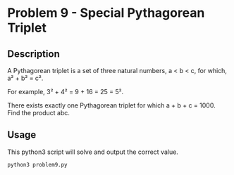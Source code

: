 # Problem 9 - Special Pythagorean Triplet

## Description

A Pythagorean triplet is a set of three natural numbers, a < b < c, for which, a² + b² = c².

For example, 3² + 4² = 9 + 16 = 25 = 5².

There exists exactly one Pythagorean triplet for which a + b + c = 1000.
Find the product abc.

## Usage

This python3 script will solve and output the correct value.

```bash
python3 problem9.py
```